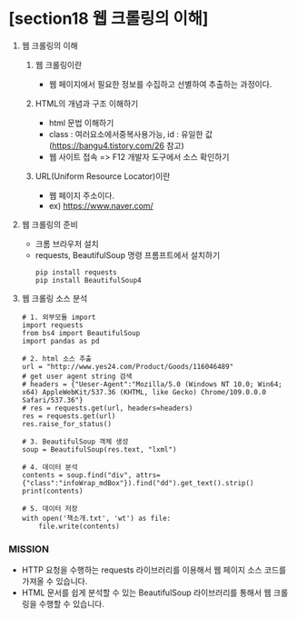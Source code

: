 # [section18 웹 크롤링의 이해] 

01. 웹 크롤링의 이해
    1. 웹 크롤링이란
        - 웹 페이지에서 필요한 정보를 수집하고 선별하여 추출하는 과정이다.
    2. HTML의 개념과 구조 이해하기
        - html 문법 이해하기
        - class : 여러요소에서중복사용가능, id : 유일한 값 (https://bangu4.tistory.com/26 참고)
        - 웹 사이트 접속 => F12 개발자 도구에서 소스 확인하기
    
    3. URL(Uniform Resource Locator)이란
        - 웹 페이지 주소이다.
        - ex) https://www.naver.com/

02. 웹 크롤링의 준비
    - 크롬 브라우저 설치
    - requests, BeautifulSoup 명령 프롬프트에서 설치하기
        ```
        pip install requests
        pip install BeautifulSoup4        
        ```

03. 웹 크롤링 소스 분석
    ```
    # 1. 외부모듈 import
    import requests
    from bs4 import BeautifulSoup
    import pandas as pd

    # 2. html 소스 추출
    url = "http://www.yes24.com/Product/Goods/116046489"
    # get user agent string 검색
    # headers = {"Ueser-Agent":"Mozilla/5.0 (Windows NT 10.0; Win64; x64) AppleWebKit/537.36 (KHTML, like Gecko) Chrome/109.0.0.0 Safari/537.36"}
    # res = requests.get(url, headers=headers)
    res = requests.get(url)
    res.raise_for_status()

    # 3. BeautifulSoup 객체 생성
    soup = BeautifulSoup(res.text, "lxml")

    # 4. 데이터 분석
    contents = soup.find("div", attrs={"class":"infoWrap_mdBox"}).find("dd").get_text().strip()
    print(contents)              

    # 5. 데이터 저장
    with open('책소개.txt', 'wt') as file:
        file.write(contents)
    ```

### MISSION ###
- HTTP 요청을 수행하는 requests 라이브러리를 이용해서 웹 페이지 소스 코드를 가져올 수 있습니다.
- HTML 문서를 쉽게 분석할 수 있는 BeautifulSoup 라이브러리를 통해서 웹 크롤링을 수행할 수 있습니다.

